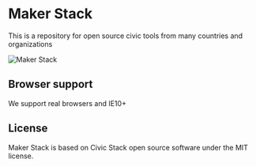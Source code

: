 # Maker Stack
This is a repository for open source civic tools from many countries and organizations

![Maker Stack](https://cldup.com/fch4kOvICp.png)

## Browser support

We support real browsers and IE10+

## License
Maker Stack is based on Civic Stack open source software under the MIT license.
